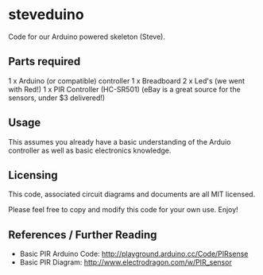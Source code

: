 steveduino
==========

Code for our Arduino powered skeleton (Steve). 

## Parts required

1 x Arduino (or compatible) controller
1 x Breadboard
2 x Led's (we went with Red!)
1 x PIR Controller (HC-SR501) 
(eBay is a great source for the sensors, under $3 delivered!)

## Usage 

This assumes you already have a basic understanding of the Arduio controller as well as basic electronics knowledge. 

## Licensing

This code, associated circuit diagrams and documents are all MIT licensed.

Please feel free to copy and modify this code for your own use. Enjoy!

## References / Further Reading

* Basic PIR Arduino Code: http://playground.arduino.cc/Code/PIRsense
* Basic PIR Diagram: http://www.electrodragon.com/w/PIR_sensor
